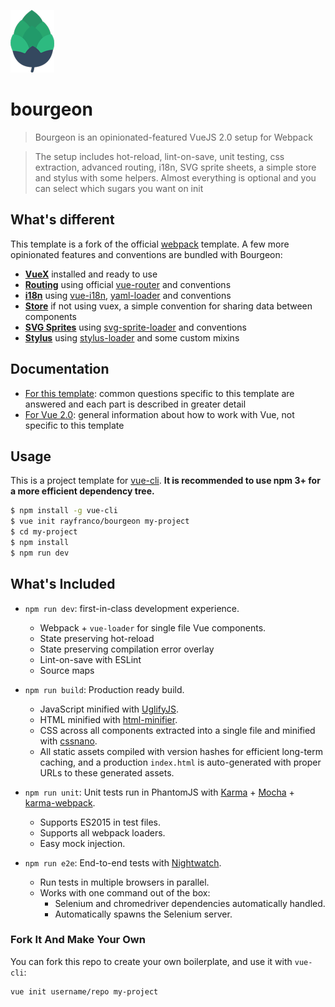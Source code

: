![logo](template/src/assets/logo.png?raw=true)

# bourgeon

> Bourgeon is an opinionated-featured VueJS 2.0 setup for Webpack

> The setup includes hot-reload, lint-on-save, unit testing, css extraction, advanced routing, i18n, SVG sprite sheets, a simple store and stylus with some helpers. Almost everything is optional and you can select which sugars you want on init

## What's different

This template is a fork of the official [webpack](https://github.com/vuejs-templates/webpack) template. A few more opinionated features and conventions are bundled with Bourgeon:

- **[VueX](https://rayfranco.github.io/bourgeon/store.html)** installed and ready to use
- **[Routing](https://rayfranco.github.io/bourgeon/routing.html)** using official [vue-router](https://github.com/vuejs/vue-router) and conventions
- **[i18n](https://rayfranco.github.io/bourgeon/i18n.html)** using [vue-i18n](https://github.com/kazupon/vue-i18n), [yaml-loader](https://github.com/okonet/yaml-loader) and conventions
- **[Store](https://rayfranco.github.io/bourgeon/store.html)** if not using vuex, a simple convention for sharing data between components
- **[SVG Sprites](https://rayfranco.github.io/bourgeon/svg.html)** using [svg-sprite-loader](https://github.com/kisenka/svg-sprite-loader) and conventions
- **[Stylus](https://rayfranco.github.io/bourgeon/stylus.html)** using [stylus-loader](https://github.com/shama/stylus-loader) and some custom mixins

## Documentation

- [For this template](http://rayfranco.github.io/bourgeon): common questions specific to this template are answered and each part is described in greater detail
- [For Vue 2.0](http://rc.vuejs.org/guide/): general information about how to work with Vue, not specific to this template

## Usage

This is a project template for [vue-cli](https://github.com/vuejs/vue-cli). **It is recommended to use npm 3+ for a more efficient dependency tree.**

``` bash
$ npm install -g vue-cli
$ vue init rayfranco/bourgeon my-project
$ cd my-project
$ npm install
$ npm run dev
```

## What's Included

- `npm run dev`: first-in-class development experience.
  - Webpack + `vue-loader` for single file Vue components.
  - State preserving hot-reload
  - State preserving compilation error overlay
  - Lint-on-save with ESLint
  - Source maps

- `npm run build`: Production ready build.
  - JavaScript minified with [UglifyJS](https://github.com/mishoo/UglifyJS2).
  - HTML minified with [html-minifier](https://github.com/kangax/html-minifier).
  - CSS across all components extracted into a single file and minified with [cssnano](https://github.com/ben-eb/cssnano).
  - All static assets compiled with version hashes for efficient long-term caching, and a production `index.html` is auto-generated with proper URLs to these generated assets.

- `npm run unit`: Unit tests run in PhantomJS with [Karma](http://karma-runner.github.io/0.13/index.html) + [Mocha](http://mochajs.org/) + [karma-webpack](https://github.com/webpack/karma-webpack).
  - Supports ES2015 in test files.
  - Supports all webpack loaders.
  - Easy mock injection.

- `npm run e2e`: End-to-end tests with [Nightwatch](http://nightwatchjs.org/).
  - Run tests in multiple browsers in parallel.
  - Works with one command out of the box:
    - Selenium and chromedriver dependencies automatically handled.
    - Automatically spawns the Selenium server.

### Fork It And Make Your Own

You can fork this repo to create your own boilerplate, and use it with `vue-cli`:

``` bash
vue init username/repo my-project
```
